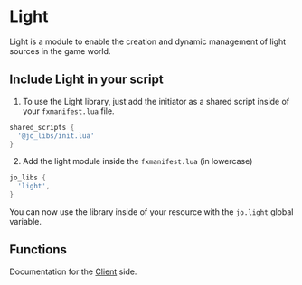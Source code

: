 # Light

Light is a module to enable the creation and dynamic management of light sources in the game world.

## Include Light in your script

1. To use the Light library, just add the initiator as a shared script inside of your `fxmanifest.lua` file.
```lua
shared_scripts {
  '@jo_libs/init.lua'
}

```
2. Add the light module inside the `fxmanifest.lua` (in lowercase)
```lua
jo_libs {
  'light',
}

```
You can now use the library inside of your resource with the `jo.light` global variable.

## Functions

Documentation for the [Client](./client.md) side.